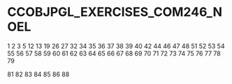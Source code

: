 # CCOBJPGL_EXERCISES_COM246_NOEL



1
2
3
5
12
13
19
26
27
32
34
35
36
37
38
39
40
42
44
46
47
48
51
52
53
54
55
56
57
58
59
60
61
62
63
64
65
66
67
68
69
70
71
72
73
74
75
76
77
78
79

81
82
83
84
85
86
88
